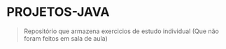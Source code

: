 # PROJETOS-JAVA
> Repositório que armazena exercicios de estudo individual (Que não foram feitos em sala de aula)

